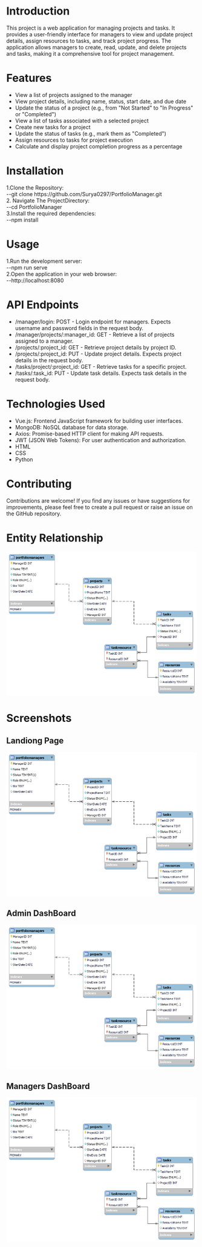 <h1>
  Introduction
</h1>
<p>
  This project is a web application for managing projects and tasks. It provides a user-friendly interface for managers to view   and update project details, assign resources to tasks, and track project progress. The application allows managers to create,   read, update, and delete projects and tasks, making it a comprehensive tool for project management.
</p>
<h1>
  Features
</h1>
<p>
<ul>
  <li>
    View a list of projects assigned to the manager
  </li>
  <li>
    View project details, including name, status, start date, and due date
  </li>
   <li>
    Update the status of a project (e.g., from "Not Started" to "In Progress" or "Completed")
  </li>
   <li>
    View a list of tasks associated with a selected project
  </li>
  <li>
   Create new tasks for a project
  </li>
  <li>
    Update the status of tasks (e.g., mark them as "Completed")
  </li>
   <li>
    Assign resources to tasks for project execution
  </li>
   <li>
    Calculate and display project completion progress as a percentage
  </li>
</ul>
</p>
<h1>
  Installation
</h1>
<p>
  1.Clone the Repository: </br>
    --git clone https://github.com/Surya0297/PortfolioManager.git</br>
  2. Navigate The ProjectDirectory:</br>
    --cd PortfolioManager</br>
  3.Install the required dependencies:</br>
    --npm install</br>
</p>
<h1>
  Usage
</h1>
<p>
  1.Run the development server:</br>
    --npm run serve</br>
  2.Open the application in your web browser:</br>
    --http://localhost:8080
</br>
</p>
<h1>
 API Endpoints
</h1>
<p>
<ul>
  <li>
   /manager/login: POST - Login endpoint for managers. Expects username and password fields in the request body.
  </li>
  <li>
    /manager/projects/:manager_id: GET - Retrieve a list of projects assigned to a manager.
  </li>
   <li>
    /projects/:project_id: GET - Retrieve project details by project ID.
   <li>
    /projects/:project_id: PUT - Update project details. Expects project details in the request body.
 </li>
  <li>
   /tasks/project/:project_id: GET - Retrieve tasks for a specific project.
  </li>
  <li>
   /tasks/:task_id: PUT - Update task details. Expects task details in the request body.
  </li>
</ul>
</p>
<h1>
Technologies Used
</h1>
<p>
<ul>
  <li>
   Vue.js: Frontend JavaScript framework for building user interfaces.
  </li>
  <li>
    MongoDB: NoSQL database for data storage.
  </li>
   <li>
    Axios: Promise-based HTTP client for making API requests.
   <li>
   JWT (JSON Web Tokens): For user authentication and authorization.
 </li>
  <li>
   HTML
  </li>
  <li>
  CSS
  </li>
  <li>
  Python
  </li>
</ul>
</p>
<h1>
  Contributing
</h1>
<p>
  Contributions are welcome! If you find any issues or have suggestions for improvements, please feel free to create a pull request or raise an issue on the GitHub repository.
</p>
<h1>
  Entity Relationship
</h1>
<img src="ER_Diagram_and_MockUI/PortfolioManager_ER_Diagram.png">

<h1>
 Screenshots
</h1>
<h2>Landiong Page</h2>
<img src="ER_Diagram_and_MockUI/PortfolioManager_ER_Diagram.png">
<h2>Admin DashBoard</h2>
<img src="ER_Diagram_and_MockUI/PortfolioManager_ER_Diagram.png">
<h2>Managers DashBoard</h2>
<img src="ER_Diagram_and_MockUI/PortfolioManager_ER_Diagram.png">


